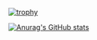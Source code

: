 [![trophy](https://github-profile-trophy.vercel.app/?username=Fah22&theme=dracula&row=2&column=3)](https://github.com/ryo-ma/github-profile-trophy)


[![Anurag's GitHub stats](https://github-readme-stats.vercel.app/api?username=Fah22)](https://github.com/anuraghazra/github-readme-stats)


<!---
Fah22/Fah22 is a ✨ special ✨ repository because its `README.md` (this file) appears on your GitHub profile.
You can click the Preview link to take a look at your changes.
--->
